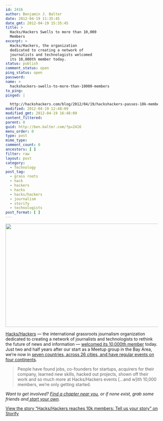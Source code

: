 ```yaml
---
id: 2416
author: Benjamin J. Balter
date: 2012-04-19 11:35:45
date_gmt: 2012-04-19 15:35:45
title: >
  Hacks/Hackers Swells to more than 10,000
  Members
excerpt: >
  Hacks/Hackers, the organization
  dedicated to creating a network of
  journalists and technologists welcomed
  its 10,000th member today.
status: publish
comment_status: open
ping_status: open
password:
name: >
  hackshackers-swells-to-more-than-10000-members
to_ping:
pinged: |
  
  http://hackshackers.com/blog/2012/04/19/hackshackers-passes-10k-members-worldwide/
modified: 2012-04-19 12:48:09
modified_gmt: 2012-04-19 16:48:09
content_filtered:
parent: 0
guid: http://ben.balter.com/?p=2416
menu_order: 0
type: post
mime_type:
comment_count: 0
ancestors: [ ]
filter: raw
layout: post
category:
  - Technology
post_tag:
  - grass roots
  - hack
  - hackers
  - hacks
  - hacks/hackers
  - journalism
  - storify
  - technologists
post_format: [ ]
---
```

[<img class="size-full wp-image-2417 aligncenter" title="Hacks/Hackers Surpasses 10,000 Members" src="http://ben.balter.com/wp-content/uploads/2012/04/hacks-hackers-10k.png" alt="" width="665" height="341" />][1]

[Hacks/Hackers][2] — the international grassroots journalism organization dedicated to creating a network of journalists and technologists to rethink the future of news and information — [welcomed its 10,000th member][3] today. Just two and half years after our start as a Meetup group in the Bay Area, we’re now in [seven countries, across 26 cities, and have regular events on four continents][4].

> People have found jobs, co-founders for startups, acquirers for their company, learned new skills, hacked out projects, shown off their work and so much more at Hacks/Hackers events [...and w]ith 10,000 members, we’re only getting started.

<!--more-->

*Want to get involved? [Find a chapter near you][5], or if none exist, grab some friends and[ start your own][6].*

<noscript>
  <a href="http://storify.com/burtherman/hacks-hackers-reaches-10k-members-tell-us-your-sto.html" target="_blank">View the story “Hacks/Hackers reaches 10k members: Tell us your story” on Storify</a>
</noscript>

 [1]: http://ben.balter.com/wp-content/uploads/2012/04/hacks-hackers-10k.png
 [2]: http://hackshackers.com/
 [3]: http://hackshackers.com/blog/2012/04/19/hackshackers-passes-10k-members-worldwide/
 [4]: http://hackshackers.meetup.com/
 [5]: http://hackshackers.com/chapters/
 [6]: http://hackshackers.com/chapters/meetups/